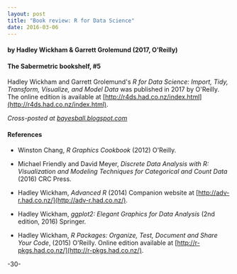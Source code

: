 ```yaml
---
layout: post
title: "Book review: R for Data Science"
date: 2016-03-06
---
```


#### by Hadley Wickham & Garrett Grolemund (2017, O'Reilly)

#### The Sabermetric bookshelf, #5



Hadley Wickham and Garrett Grolemund's  _R for Data Science: Import, Tidy, Transform, Visualize, and Model Data_ was published in 2017 by O'Reilly. The online edition is available at [http://r4ds.had.co.nz/index.html](http://r4ds.had.co.nz/index.html).

_Cross-posted at [bayesball.blogspot.com](bayesball.blogspot.com)_

#### References

* Winston Chang, _R Graphics Cookbook_ (2012) O'Reilly.

* Michael Friendly and David Meyer, _Discrete Data Analysis with R: Visualization and Modeling Techniques for Categorical and Count Data_ (2016) CRC Press.

* Hadley Wickham, _Advanced R_ (2014) Companion website at [http://adv-r.had.co.nz/](http://adv-r.had.co.nz/).

* Hadley Wickham, _ggplot2: Elegant Graphics for Data Analysis_ (2nd edition, 2016) Springer.

* Hadley Wickham, _R Packages: Organize, Test, Document and Share Your Code_, (2015) O'Reilly. Online edition available at [http://r-pkgs.had.co.nz/](http://r-pkgs.had.co.nz/).


-30-
